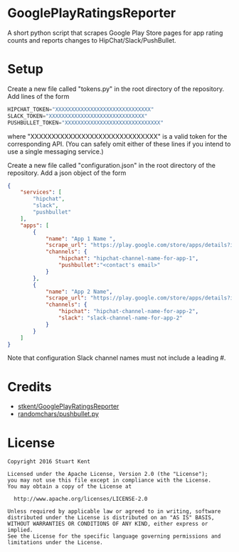 # GooglePlayRatingsReporter
A short python script that scrapes Google Play Store pages for app rating counts and reports changes to HipChat/Slack/PushBullet.

# Setup
Create a new file called "tokens.py" in the root directory of the repository. Add lines of the form

```python
HIPCHAT_TOKEN="XXXXXXXXXXXXXXXXXXXXXXXXXXXXXX"
SLACK_TOKEN="XXXXXXXXXXXXXXXXXXXXXXXXXXXXXX"
PUSHBULLET_TOKEN="XXXXXXXXXXXXXXXXXXXXXXXXXXXXXX"
```

where "XXXXXXXXXXXXXXXXXXXXXXXXXXXXXX" is a valid token for the corresponding API. (You can safely omit either of these lines if you intend to use a single messaging service.)

Create a new file called "configuration.json" in the root directory of the repository. Add a json object of the form

```json
{
    "services": [
        "hipchat",
        "slack",
        "pushbullet"
    ],
    "apps": [
        {
            "name": "App 1 Name ",
            "scrape_url": "https://play.google.com/store/apps/details?id=com.example.app1&hl=en",
            "channels": {
                "hipchat": "hipchat-channel-name-for-app-1",
                "pushbullet":"<contact's email>"
            }
        },
        {
            "name": "App 2 Name",
            "scrape_url": "https://play.google.com/store/apps/details?id=com.example.app2&hl=en",
            "channels": {
                "hipchat": "hipchat-channel-name-for-app-2",
                "slack": "slack-channel-name-for-app-2"
            }
        }
    ]
}
```

Note that configuration Slack channel names must not include a leading #.

# Credits
- [stkent/GooglePlayRatingsReporter](https://github.com/stkent/GooglePlayRatingsReporter)
- [randomchars/pushbullet.py](https://github.com/randomchars/pushbullet.py)


# License

```
Copyright 2016 Stuart Kent

Licensed under the Apache License, Version 2.0 (the "License");
you may not use this file except in compliance with the License.
You may obtain a copy of the License at

  http://www.apache.org/licenses/LICENSE-2.0

Unless required by applicable law or agreed to in writing, software
distributed under the License is distributed on an "AS IS" BASIS,
WITHOUT WARRANTIES OR CONDITIONS OF ANY KIND, either express or implied.
See the License for the specific language governing permissions and
limitations under the License.
```

